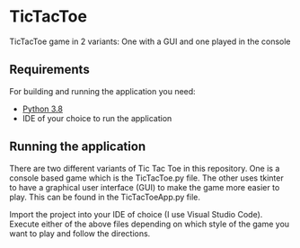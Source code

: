 # TicTacToe
TicTacToe game in 2 variants: One with a GUI and one played in the console

## Requirements

For building and running the application you need:

- [Python 3.8](https://www.python.org/downloads/)
- IDE of your choice to run the application

## Running the application

There are two different variants of Tic Tac Toe in this repository. One is a console based game which is the TicTacToe.py file. The other uses tkinter to have a
graphical user interface (GUI) to make the game more easier to play. This can be found in the TicTacToeApp.py file.

Import the project into your IDE of choice (I use Visual Studio Code). Execute either of the above files depending on which style of the game you want to play and
follow the directions.
